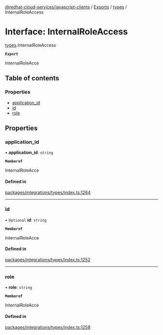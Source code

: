 [@redhat-cloud-services/javascript-clients](../README.md) / [Exports](../modules.md) / [types](../modules/types.md) / InternalRoleAccess

# Interface: InternalRoleAccess

[types](../modules/types.md).InternalRoleAccess

**`Export`**

InternalRoleAcce

## Table of contents

### Properties

- [application\_id](types.InternalRoleAccess.md#application_id)
- [id](types.InternalRoleAccess.md#id)
- [role](types.InternalRoleAccess.md#role)

## Properties

### application\_id

• **application\_id**: `string`

**`Memberof`**

InternalRoleAcce

#### Defined in

[packages/integrations/types/index.ts:1264](https://github.com/RedHatInsights/javascript-clients/blob/main/packages/integrations/types/index.ts#L1264)

___

### id

• `Optional` **id**: `string`

**`Memberof`**

InternalRoleAcce

#### Defined in

[packages/integrations/types/index.ts:1252](https://github.com/RedHatInsights/javascript-clients/blob/main/packages/integrations/types/index.ts#L1252)

___

### role

• **role**: `string`

**`Memberof`**

InternalRoleAcce

#### Defined in

[packages/integrations/types/index.ts:1258](https://github.com/RedHatInsights/javascript-clients/blob/main/packages/integrations/types/index.ts#L1258)
